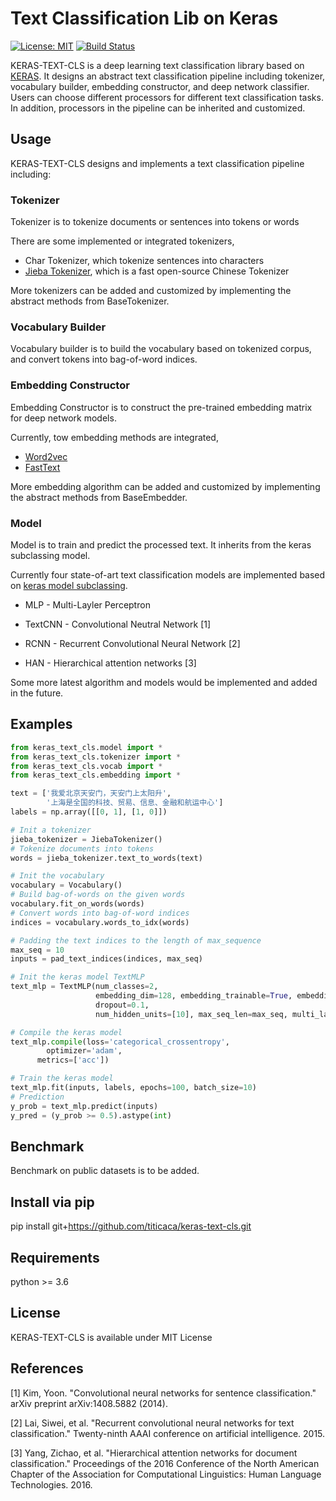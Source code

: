 # Text Classification Lib on Keras
[![License: MIT](https://img.shields.io/badge/License-MIT-blue.svg)](https://opensource.org/licenses/MIT)
[![Build Status](https://travis-ci.org/titicaca/keras-text-cls.svg?branch=master)](https://travis-ci.org/titicaca/keras-text-cls)

KERAS-TEXT-CLS is a deep learning text classification library based on [KERAS](https://keras.io/). 
It designs an abstract text classification pipeline including tokenizer, 
vocabulary builder, embedding constructor, and deep network classifier.
Users can choose different processors for different text classification tasks. 
In addition, processors in the pipeline can be inherited and customized. 

## Usage

KERAS-TEXT-CLS designs and implements a text classification pipeline including:

### Tokenizer

Tokenizer is to tokenize documents or sentences into tokens or words

There are some implemented or integrated tokenizers,
- Char Tokenizer, which tokenize sentences into characters
- [Jieba Tokenizer](https://github.com/fxsjy/jieba), which is a fast open-source Chinese Tokenizer 

More tokenizers can be added and customized by implementing the abstract methods from BaseTokenizer.  

### Vocabulary Builder

Vocabulary builder is to build the vocabulary based on tokenized corpus, and convert tokens into bag-of-word indices.

### Embedding Constructor
 
Embedding Constructor is to construct the pre-trained embedding matrix for deep network models.

Currently, tow embedding methods are integrated,
- [Word2vec](https://radimrehurek.com/gensim/models/word2vec.html)
- [FastText](https://pypi.org/project/fasttext/)

More embedding algorithm can be added and customized by implementing the abstract methods from BaseEmbedder.

### Model

Model is to train and predict the processed text. It inherits from the keras subclassing model. 

Currently four state-of-art text classification models are implemented based on 
[keras model subclassing](https://keras.io/models/about-keras-models/#model-subclassing).

- MLP - Multi-Layler Perceptron

- TextCNN - Convolutional Neutral Network [1]

- RCNN - Recurrent Convolutional Neural Network [2]

- HAN - Hierarchical attention networks [3]

Some more latest algorithm and models would be implemented and added in the future.


## Examples
```python
from keras_text_cls.model import *
from keras_text_cls.tokenizer import *
from keras_text_cls.vocab import *
from keras_text_cls.embedding import *

text = ['我爱北京天安门，天安门上太阳升',
        '上海是全国的科技、贸易、信息、金融和航运中心']
labels = np.array([[0, 1], [1, 0]])

# Init a tokenizer
jieba_tokenizer = JiebaTokenizer()
# Tokenize documents into tokens
words = jieba_tokenizer.text_to_words(text)

# Init the vocabulary
vocabulary = Vocabulary()
# Build bag-of-words on the given words
vocabulary.fit_on_words(words)
# Convert words into bag-of-word indices
indices = vocabulary.words_to_idx(words)

# Padding the text indices to the length of max_sequence
max_seq = 10
inputs = pad_text_indices(indices, max_seq)

# Init the keras model TextMLP
text_mlp = TextMLP(num_classes=2,
                   embedding_dim=128, embedding_trainable=True, embedding_vocab_size=vocabulary.vocab_size,
                   dropout=0.1,
                   num_hidden_units=[10], max_seq_len=max_seq, multi_label=False)

# Compile the keras model
text_mlp.compile(loss='categorical_crossentropy',
        optimizer='adam',
      metrics=['acc'])

# Train the keras model 
text_mlp.fit(inputs, labels, epochs=100, batch_size=10)
# Prediction 
y_prob = text_mlp.predict(inputs)
y_pred = (y_prob >= 0.5).astype(int)

```


## Benchmark

Benchmark on public datasets is to be added.


## Install via pip

pip install git+https://github.com/titicaca/keras-text-cls.git

## Requirements

python >= 3.6


## License

KERAS-TEXT-CLS is available under MIT License


## References

[1] Kim, Yoon. "Convolutional neural networks for sentence classification." arXiv preprint arXiv:1408.5882 (2014).

[2] Lai, Siwei, et al. "Recurrent convolutional neural networks for text classification." Twenty-ninth AAAI conference on artificial intelligence. 2015.

[3] Yang, Zichao, et al. "Hierarchical attention networks for document classification." 
Proceedings of the 2016 Conference of the North American Chapter of the Association for Computational Linguistics: Human Language Technologies. 2016.
